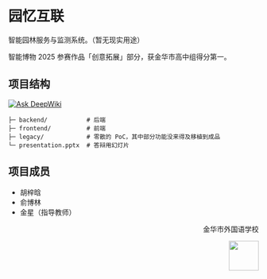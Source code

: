 # 园忆互联

智能园林服务与监测系统。（暂无现实用途）

智能博物 2025 参赛作品「创意拓展」部分，获金华市高中组得分第一。

## 项目结构

[![Ask DeepWiki](https://deepwiki.com/badge.svg)](https://deepwiki.com/wu-dynamics/garden-link)

```
├─ backend/           # 后端
├─ frontend/          # 前端
├─ legacy/            # 零散的 PoC，其中部分功能没来得及移植到成品
└─ presentation.pptx  # 答辩用幻灯片
```

## 项目成员

- 胡梓晗
- 俞博林
- 金星（指导教师）

<div align="right">

金华市外国语学校

<img src="./jhfls.avif" height="60" />

</div>
